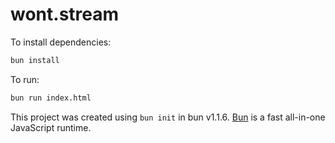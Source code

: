 # wont.stream

To install dependencies:

```bash
bun install
```

To run:

```bash
bun run index.html
```

This project was created using `bun init` in bun v1.1.6. [Bun](https://bun.sh) is a fast all-in-one JavaScript runtime.
